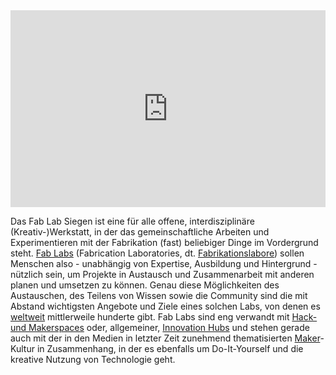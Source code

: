 <iframe width="100%" height="315" src="https://theta360.com/s/3dvKxUfUJlOzvFrZwKGmYj7Z2?view=embed&width=800px&height=375px" frameborder="0" allowfullscreen></iframe>


Das Fab Lab Siegen ist eine für alle offene, interdisziplinäre (Kreativ-)Werkstatt, in der das gemeinschaftliche Arbeiten und Experimentieren mit der Fabrikation (fast) beliebiger Dinge im Vordergrund steht. 
[Fab Labs](https://de.wikipedia.org/wiki/FabLab) (Fabrication Laboratories, dt. [Fabrikationslabore](http://fabrikationslabor.de/)) sollen Menschen also - unabhängig von Expertise, Ausbildung und Hintergrund - nützlich sein, 
um Projekte in Austausch und Zusammenarbeit mit anderen planen und umsetzen zu können. Genau diese Möglichkeiten des Austauschen, des Teilens von Wissen sowie die Community sind die mit Abstand wichtigsten Angebote und Ziele eines 
solchen Labs, von denen es [weltweit](https://www.fablabs.io/) mittlerweile hunderte gibt. Fab Labs sind eng verwandt mit [Hack- und Makerspaces](https://de.wikipedia.org/wiki/Hackerspace) oder, 
allgemeiner, [Innovation Hubs](http://cii.oii.ox.ac.uk/2014/09/16/what-is-a-tech-innovation-hub-anyway/) und stehen gerade auch mit der in den Medien in letzter Zeit zunehmend thematisierten 
[Maker](http://www.form.de/de/magazine/form259/files)-Kultur in Zusammenhang, in der es ebenfalls um Do-It-Yourself und die kreative Nutzung von Technologie geht.
